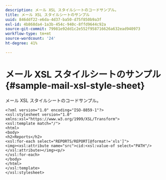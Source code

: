 ```yaml
---
description: メール XSL スタイルシートのコードサンプル。
title: メール XSL スタイルシートのサンプル
uuid: 846ddf22-e6da-4d37-ba50-d75f850b9a3f
exl-id: 4b868da4-1a3b-454c-940c-8ffd9644c92a
source-git-commit: 79981e92dd1c2e552f958716626a632ead940973
workflow-type: tm+mt
source-wordcount: '24'
ht-degree: 41%

---
```


# メール XSL スタイルシートのサンプル{#sample-mail-xsl-style-sheet}

メール XSL スタイルシートのコードサンプル。

```
<?xml version="1.0" encoding="ISO-8859-1"?>
<xsl:stylesheet version="1.0" xmlns:xsl="https://www.w3.org/1999/XSL/Transform">
<xsl:template match="/">
<html>
<body>
<h2>Reports</h2>
<xsl:for-each select="REPORTS/REPORT[@format!='xls']">
<img><xsl:attribute name="src">cid:<xsl:value-of select="PATH"/></xsl:attribute></img><p/>
</xsl:for-each>
</body>
</html>
</xsl:template>
</xsl:stylesheet>
```
